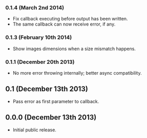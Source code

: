 ### 0.1.4 (March 2nd 2014)
- Fix callback executing before output has been written.
- The same callback can now receive error, if any.

### 0.1.3 (February 10th 2014)
- Show images dimensions when a size mismatch happens.

### 0.1.1 (December 20th 2013)
- No more error throwing internally; better async compatibility.

## 0.1 (December 13th 2013)
- Pass error as first parameter to callback.

## 0.0.0 (December 13th 2013)
- Initial public release.
